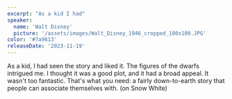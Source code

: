 ```yaml
---
excerpt: "As a kid I had"
speaker:
  name: 'Walt Disney'
  picture: '/assets/images/Walt_Disney_1946_cropped_100x100.JPG'
color: '#7a9613'
releaseDate: '2023-11-19'
---
```

As a kid, I had seen the story and liked it. The figures of the dwarfs intrigued me. I thought it was a good plot, and it had a broad appeal. It wasn't too fantastic. That's what you need: a fairly down-to-earth story that people can associate themselves with. (on Snow White)